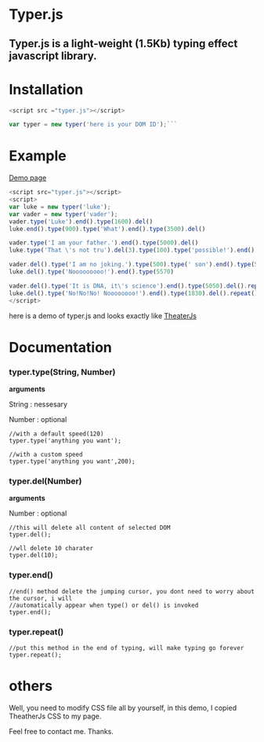 # Typer.js

## Typer.js is a light-weight (1.5Kb) typing effect javascript library.

# Installation

```javascript
<script src ="typer.js"></script>

var typer = new typer('here is your DOM ID');```
```

# Example

[Demo page](https://html50.github.io/typer.js)

```javascript
<script src="typer.js"></script>
<script>
var luke = new typer('luke');
var vader = new typer('vader');
vader.type('Luke').end().type(1600).del()
luke.end().type(900).type('What').end().type(3500).del()

vader.type('I am your father.').end().type(5000).del()
luke.type('That \'s not tru').del(3).type(100).type('possible!').end().type(6500)

vader.del().type('I am no joking.').type(500).type(' son').end().type(5570)
luke.del().type('Nooooooooo!').end().type(5570)

vader.del().type('It is DNA, it\'s science').end().type(5050).del().repeat()
luke.del().type('No!No!No! Noooooooo!').end().type(1830).del().repeat()
</script>
```

here is a demo of typer.js and looks exactly like [TheaterJs](https://codepen.io/Zhouzi/pen/JoRazP)





# Documentation

### typer.type(String, Number)

**arguments**

String : nessesary

Number : optional

```
//with a default speed(120)
typer.type('anything you want');

//with a custom speed
typer.type('anything you want',200);
```

### typer.del(Number)

**arguments**

Number : optional

```
//this will delete all content of selected DOM
typer.del();

//wll delete 10 charater
typer.del(10);
```

### typer.end()

```
//end() method delete the jumping cursor, you dont need to worry about the cursor, i will 
//automatically appear when type() or del() is invoked
typer.end();
```

### typer.repeat()

```
//put this method in the end of typing, will make typing go forever
typer.repeat();
```



# others

Well, you need to modify CSS file all by yourself, in this demo, I copied TheatherJs CSS to my page.

Feel free to contact me. Thanks.
